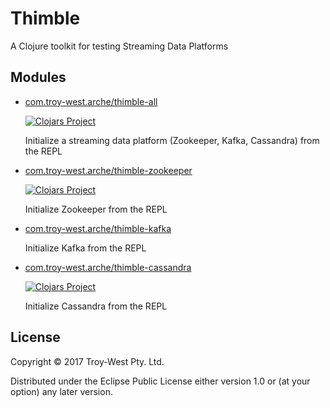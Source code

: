 # Thimble

A Clojure toolkit for testing Streaming Data Platforms

## Modules

* [com.troy-west.arche/thimble-all](https://github.com/troy-west/thimble)

  [![Clojars Project](https://img.shields.io/clojars/v/com.troy-west/thimble-all.svg)](https://clojars.org/com.troy-west/thimble-all)

  Initialize a streaming data platform (Zookeeper, Kafka, Cassandra) from the REPL

* [com.troy-west.arche/thimble-zookeeper](https://github.com/troy-west/thimble/tree/master/thimble-zookeeper)

  [![Clojars Project](https://img.shields.io/clojars/v/com.troy-west/thimble-zookeeper.svg)](https://clojars.org/com.troy-west/thimble-zookeeper)

  Initialize Zookeeper from the REPL 

* [com.troy-west.arche/thimble-kafka](https://github.com/troy-west/thimble/tree/master/thimble-kafka)

  Initialize Kafka from the REPL

* [com.troy-west.arche/thimble-cassandra](https://github.com/troy-west/thimble/tree/master/thimble-cassandra)

  [![Clojars Project](https://img.shields.io/clojars/v/com.troy-west/thimble-cassandra.svg)](https://clojars.org/com.troy-west/thimble-cassandra)

  Initialize Cassandra from the REPL

## License

Copyright © 2017 Troy-West Pty. Ltd.

Distributed under the Eclipse Public License either version 1.0 or (at
your option) any later version.
